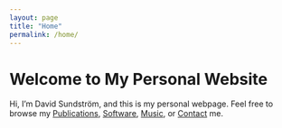 ```yaml
---
layout: page
title: "Home"
permalink: /home/
---
```


# Welcome to My Personal Website
Hi, I’m David Sundström, and this is my personal webpage. Feel free to browse my [Publications](publications.md), [Software](software.md), [Music](music.md), or [Contact](contact.md) me.
